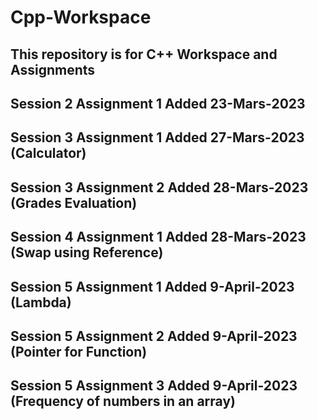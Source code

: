 # Cpp-Workspace
## This repository is for C++ Workspace and Assignments

## Session 2 Assignment 1 Added 23-Mars-2023

## Session 3 Assignment 1 Added 27-Mars-2023 (Calculator)

## Session 3 Assignment 2 Added 28-Mars-2023 (Grades Evaluation)

## Session 4 Assignment 1 Added 28-Mars-2023 (Swap using Reference)

## Session 5 Assignment 1 Added 9-April-2023 (Lambda)

## Session 5 Assignment 2 Added 9-April-2023 (Pointer for Function)

## Session 5 Assignment 3 Added 9-April-2023 (Frequency of numbers in an array)






